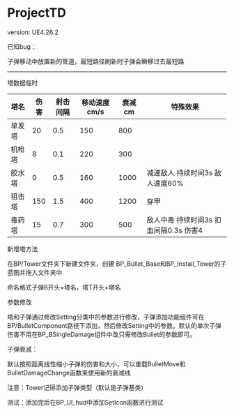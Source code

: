 # ProjectTD

version: UE4.26.2

已知bug：

子弹移动中放置新的管道，最短路径刷新时子弹会瞬移过去最短路

____

塔数据临时

| 塔名   | 伤害 | 射击间隔 | 移动速度cm/s | 衰减cm | 特殊效果                               |
| ------ | ---- | -------- | ------------ | ------ | -------------------------------------- |
| 单发塔 | 20   | 0.5      | 150          | 800    |                                        |
| 机枪塔 | 8    | 0.1      | 220          | 300    |                                        |
| 胶水塔 | 0    | 0.5      | 160          | 1000   | 减速敌人 持续时间3s 敌人速度60%        |
| 狙击塔 | 150  | 1.5      | 400          | 1200   | 穿甲                                   |
| 毒药塔 | 15   | 0.7      | 300          | 500    | 敌人中毒 持续时间3s 扣血间隔0.3s 伤害4 |

新增塔方法

在BP/Tower文件夹下新建文件夹，创建 BP_Bullet_Base和BP_Install_Tower的子蓝图并拖入文件夹中

命名格式子弹B开头+塔名，塔T开头+塔名

参数修改

塔和子弹通过修改Setting分类中的参数进行修改，子弹添加功能组件可在BP/BulletComponent路径下添加，然后修改Setting中的参数。默认的单次子弹伤害不用在BP_BSingleDamage组件中改只需修改Bullet的参数即可。

子弹衰减：

默认按照距离线性缩小子弹的伤害和大小，可以重载BulletMove和BulletDamageChange函数来使用新的衰减线

注意：Tower记得添加子弹类型（默认是子弹基类）

测试：添加完后在BP_UI_hud中添加SetIcon函数进行测试